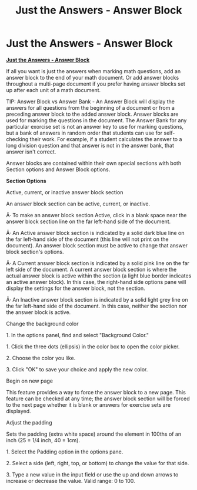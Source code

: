 ﻿---
title: Just the Answers - Answer Block
category: reference
---

# Just the Answers - Answer Block

**<u>Just the Answers - Answer Block</u>**

If all you want is just the answers when marking math questions, add an answer block to the end of your math document. Or add answer blocks throughout a multi-page document if you prefer having answer blocks set up after each unit of a math document.

TIP: Answer Block vs Answer Bank - An Answer Block will display the answers for all questions from the beginning of a document or from a preceding answer block to the added answer block. Answer blocks are used for marking the questions in the document. The Answer Bank for any particular exorcise set is not an answer key to use for marking questions, but a bank of answers in random order that students can use for self-checking their work. For example, if a student calculates the answer to a long division question and that answer is not in the answer bank, that answer isn't correct.

Answer blocks are contained within their own special sections with both Section options and Answer Block options.

**Section Options**

Active, current, or inactive answer block section

An answer block section can be active, current, or inactive.

Â· To make an answer block section Active, click in a blank space near the answer block section line on the far left-hand side of the document.

Â· An Active answer block section is indicated by a solid dark blue line on the far left-hand side of the document (this line will not print on the document). An answer block section must be active to change that answer block section's options.

Â· A Current answer block section is indicated by a solid pink line on the far left side of the document. A current answer block section is where the actual answer block is active within the section (a light blue border indicates an active answer block). In this case, the right-hand side options pane will display the settings for the answer block, not the section.

Â· An Inactive answer block section is indicated by a solid light grey line on the far left-hand side of the document. In this case, neither the section nor the answer block is active.

Change the background color

1\. In the options panel, find and select "Background Color."

1\. Click the three dots (ellipsis) in the color box to open the color picker.

2\. Choose the color you like.

3\. Click "OK" to save your choice and apply the new color.

Begin on new page

This feature provides a way to force the answer block to a new page. This feature can be checked at any time; the answer block section will be forced to the next page whether it is blank or answers for exercise sets are displayed.

Adjust the padding

Sets the padding (extra white space) around the element in 100ths of an inch (25 = 1/4 inch, 40 = 1cm).

1\. Select the Padding option in the options pane.

2\. Select a side (left, right, top, or bottom) to change the value for that side.

3\. Type a new value in the input field or use the up and down arrows to increase or decrease the value. Valid range: 0 to 100.
